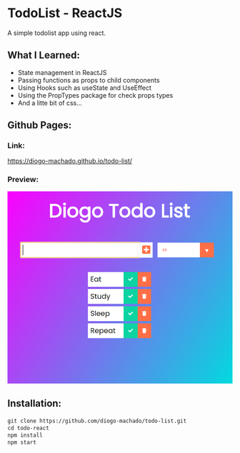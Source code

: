 # TodoList - ReactJS

A simple todolist app using react.

## What I Learned:

- State management in ReactJS
- Passing functions as props to child components
- Using Hooks such as useState and UseEffect
- Using the PropTypes package for check props types
- And a litte bit of css...

## Github Pages:

### Link:

https://diogo-machado.github.io/todo-list/

### Preview:

![alt text](app-preview.PNG 'Preview Image')

## Installation:

```
git clone https://github.com/diogo-machado/todo-list.git
cd todo-react
npm install
npm start
```